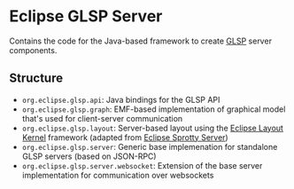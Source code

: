 # Eclipse GLSP Server
Contains the code for the Java-based framework to create [GLSP](https://github.com/eclipse-glsp/glsp) server components.

## Structure
- `org.eclipse.glsp.api`: Java bindings for the GLSP API
- `org.eclipse.glsp.graph`: EMF-based implementation of graphical model that's used for client-server communication
- `org.eclipse.glsp.layout`: Server-based layout using the [Eclipse Layout Kernel](https://www.eclipse.org/elk/) framework (adapted from [Eclipse Sprotty Server](https://www.github.com/eclipse/sprotty-server))
- `org.eclipse.glsp.server`: Generic base implemenation for standalone GLSP servers (based on JSON-RPC)
- `org.eclipse.glsp.server.websocket`: Extension of the base server implementation for communication over websockets

